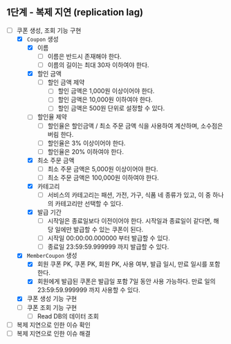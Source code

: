 ## 1단계 - 복제 지연 (replication lag)

- [ ] 쿠폰 생성, 조회 기능 구현
  - [x] `Coupon` 생성
    - [x] 이름
      - [ ] 이름은 반드시 존재해야 한다.
      - [ ] 이름의 길이는 최대 30자 이하여야 한다.
    - [x] 할인 금액
      - [ ] 할인 금액 제약
        - [ ] 할인 금액은 1,000원 이상이어야 한다.
        - [ ] 할인 금액은 10,000원 이하여야 한다.
        - [ ] 할인 금액은 500원 단위로 설정할 수 있다.
    - [ ] 할인율 제약
      - [ ] 할인율은 할인금액 / 최소 주문 금액 식을 사용하여 계산하며, 소수점은 버림 한다.
      - [ ] 할인율은 3% 이상이어야 한다.
      - [ ] 할인율은 20% 이하여야 한다.
    - [x] 최소 주문 금액
      - [ ] 최소 주문 금액은 5,000원 이상이어야 한다.
      - [ ] 최소 주문 금액은 100,000원 이하여야 한다.
    - [x] 카테고리
      - [ ] 서비스의 카테고리는 패션, 가전, 가구, 식품 네 종류가 있고, 이 중 하나의 카테고리만 선택할 수 있다.
    - [x] 발급 기간
      - [ ] 시작일은 종료일보다 이전이어야 한다. 시작일과 종료일이 같다면, 해당 일에만 발급할 수 있는 쿠폰이 된다.
      - [ ] 시작일 00:00:00.000000 부터 발급할 수 있다.
      - [ ] 종료일 23:59:59.999999 까지 발급할 수 있다.
  - [x] `MemberCoupon` 생성
    - [x] 회원 쿠폰 PK, 쿠폰 PK, 회원 PK, 사용 여부, 발급 일시, 만료 일시를 포함한다.
    - [x] 회원에게 발급된 쿠폰은 발급일 포함 7일 동안 사용 가능하다. 만료 일의 23:59:59.999999 까지 사용할 수 있다.
  - [x] 쿠폰 생성 기능 구현
  - [ ] 쿠폰 조회 기능 구현
    - [ ] Read DB의 데이터 조회
- [ ] 복제 지연으로 인한 이슈 확인
- [ ] 복제 지연으로 인한 이슈 해결
